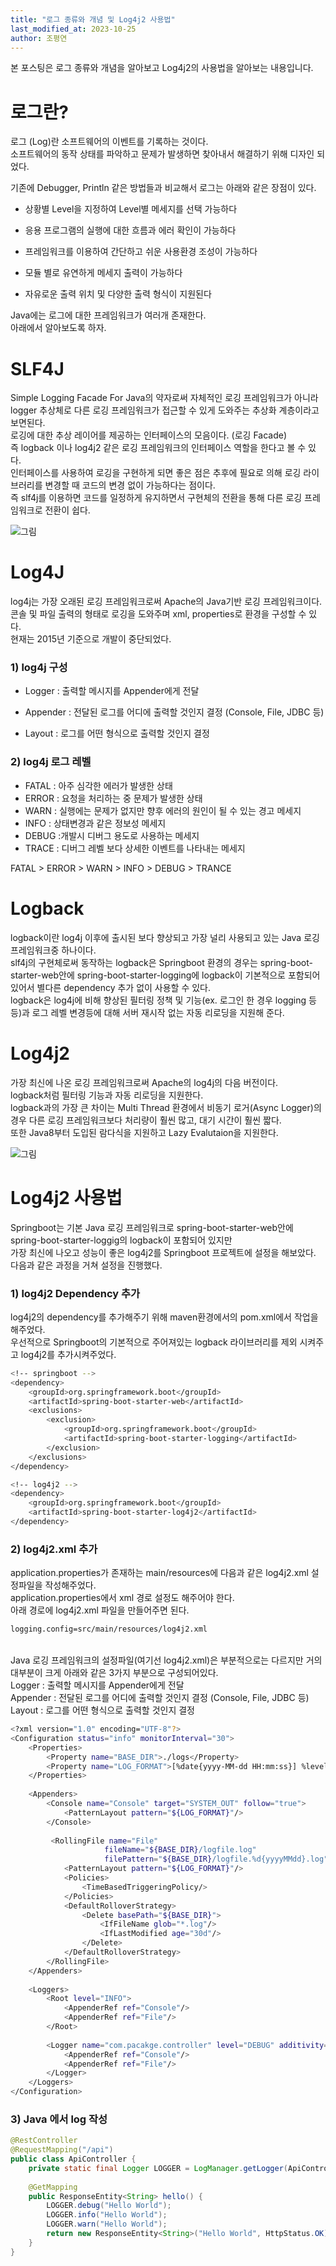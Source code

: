 ```yaml
---
title: "로그 종류와 개념 및 Log4j2 사용법"
last_modified_at: 2023-10-25
author: 조평연
---
```


본 포스팅은 로그 종류와 개념을 알아보고 Log4j2의 사용법을 알아보는 내용입니다.

# 로그란?
로그 (Log)란 소프트웨어의 이벤트를 기록하는 것이다. <br>
소프트웨어의 동작 상태를 파악하고 문제가 발생하면 찾아내서 해결하기 위해 디자인 되었다. <br>

기존에 Debugger, Println 같은 방법들과 비교해서 로그는 아래와 같은 장점이 있다.
 
- 상황별 Level을 지정하여 Level별 메세지를 선택 가능하다

- 응용 프로그램의 실행에 대한 흐름과 에러 확인이 가능하다

- 프레임워크를 이용하여 간단하고 쉬운 사용환경 조성이 가능하다

- 모듈 별로 유연하게 메세지 출력이 가능하다

- 자유로운 출력 위치 및 다양한 출력 형식이 지원된다

Java에는 로그에 대한 프레임워크가 여러개 존재한다. <br>
아래에서 알아보도록 하자.

# SLF4J
Simple Logging Facade For Java의 약자로써 자체적인 로깅 프레임워크가 아니라 <br>
logger 추상체로 다른 로깅 프레임워크가 접근할 수 있게 도와주는 추상화 계층이라고 보면된다. <br>
로깅에 대한 추상 레이어를 제공하는 인터페이스의 모음이다. (로깅 Facade) <br>
즉 logback 이나 log4j2 같은 로깅 프레임워크의 인터페이스 역할을 한다고 볼 수 있다. <br>
인터페이스를 사용하여 로깅을 구현하게 되면 좋은 점은 추후에 필요로 의해 로깅 라이브러리를 변경할 때 코드의 변경 없이 가능하다는 점이다. <br>
즉 slf4j를 이용하면 코드를 일정하게 유지하면서 구현체의 전환을 통해 다른 로깅 프레임워크로 전환이 쉽다. <br>

![그림](https://img1.daumcdn.net/thumb/R1280x0/?scode=mtistory2&fname=https%3A%2F%2Fblog.kakaocdn.net%2Fdn%2FbjBRPs%2Fbtson7iDFTw%2FOuuBYrozpGgr0PBDENjmn0%2Fimg.png)

# Log4J
log4j는 가장 오래된 로깅 프레임워크로써 Apache의 Java기반 로깅 프레임워크이다. <br>
콘솔 및 파일 출력의 형태로 로깅을 도와주며 xml, properties로 환경을 구성할 수 있다. <br>
현재는 2015년 기준으로 개발이 중단되었다. <br> 

### 1) log4j 구성

- Logger : 출력할 메시지를 Appender에게 전달 

- Appender : 전달된 로그를 어디에 출력할 것인지 결정 (Console, File, JDBC 등)
- Layout : 로그를 어떤 형식으로 출력할 것인지 결정

### 2) log4j 로그 레벨

- FATAL : 아주 심각한 에러가 발생한 상태
- ERROR : 요청을 처리하는 중 문제가 발생한 상태
- WARN : 실행에는 문제가 없지만 향후 에러의 원인이 될 수 있는 경고 메세지
- INFO : 상태변경과 같은 정보성 메세지
- DEBUG :개발시 디버그 용도로 사용하는 메세지
- TRACE : 디버그 레벨 보다 상세한 이벤트를 나타내는 메세지

FATAL > ERROR > WARN > INFO > DEBUG > TRANCE

# Logback
logback이란 log4j 이후에 출시된 보다 향상되고 가장 널리 사용되고 있는 Java 로깅 프레임워크중 하나이다. <br>
slf4j의 구현체로써 동작하는 logback은 Springboot 환경의 경우는 spring-boot-starter-web안에 spring-boot-starter-logging에 logback이 기본적으로 포함되어 있어서 별다른 dependency 추가 없이 사용할 수 있다. <br>
logback은 log4j에 비해 향상된 필터링 정책 및 기능(ex. 로그인 한 경우 logging 등등)과 로그 레벨 변경등에 대해 서버 재시작 없는 자동 리로딩을 지원해 준다.

# Log4j2
가장 최신에 나온 로깅 프레임워크로써 Apache의 log4j의 다음 버전이다. <br>
logback처럼 필터링 기능과 자동 리로딩을 지원한다. <br>
logback과의 가장 큰 차이는 Multi Thread 환경에서 비동기 로거(Async Logger)의 경우 다른 로깅 프레임워크보다 처리량이 훨씬 많고, 대기 시간이 훨씬 짧다. <br>
또한 Java8부터 도입된 람다식을 지원하고 Lazy Evalutaion을 지원한다.

![그림](https://img1.daumcdn.net/thumb/R1280x0/?scode=mtistory2&fname=https%3A%2F%2Fblog.kakaocdn.net%2Fdn%2FAXPKz%2FbtsooKOkIbN%2FnCcFF1E2opvvKhCd55le3K%2Fimg.png)

# Log4j2 사용법
Springboot는 기본 Java 로깅 프레임워크로 spring-boot-starter-web안에 spring-boot-starter-loggig의 logback이 포함되어 있지만 <br>
가장 최신에 나오고 성능이 좋은 log4j2를 Springboot 프로젝트에 설정을 해보았다. <br>
다음과 같은 과정을 거쳐 설정을 진행했다.

### 1) log4j2 Dependency 추가
log4j2의 dependency를 추가해주기 위해 maven환경에서의 pom.xml에서 작업을 해주었다. <br>
우선적으로 Springboot의 기본적으로 주어져있는 logback 라이브러리를 제외 시켜주고 log4j2를 추가시켜주었다.
```bash
<!-- springboot -->
<dependency>
    <groupId>org.springframework.boot</groupId>
    <artifactId>spring-boot-starter-web</artifactId>
    <exclusions>
        <exclusion>
            <groupId>org.springframework.boot</groupId>
            <artifactId>spring-boot-starter-logging</artifactId>
        </exclusion>
    </exclusions>
</dependency>

<!-- log4j2 -->
<dependency>
    <groupId>org.springframework.boot</groupId>
    <artifactId>spring-boot-starter-log4j2</artifactId>
</dependency>
```

### 2) log4j2.xml 추가
application.properties가 존재하는 main/resources에 다음과 같은 log4j2.xml 설정파일을 작성해주었다. <br>
application.properties에서 xml 경로 설정도 해주어야 한다. <br>
아래 경로에 log4j2.xml 파일을 만들어주면 된다. <br>
```bash
logging.config=src/main/resources/log4j2.xml
```
<br>
Java 로깅 프레임워크의 설정파일(여기선 log4j2.xml)은 부분적으로는 다르지만 거의 대부분이 크게 아래와 같은 3가지 부분으로 구성되어있다. <br>
Logger : 출력할 메시지를 Appender에게 전달 <br>
Appender : 전달된 로그를 어디에 출력할 것인지 결정 (Console, File, JDBC 등) <br>
Layout : 로그를 어떤 형식으로 출력할 것인지 결정

```bash
<?xml version="1.0" encoding="UTF-8"?>
<Configuration status="info" monitorInterval="30">
    <Properties>
        <Property name="BASE_DIR">./logs</Property>
        <Property name="LOG_FORMAT">[%date{yyyy-MM-dd HH:mm:ss}] %level %logger{36}(%file:%line) - %msg%n</Property>
    </Properties>
 
    <Appenders>
        <Console name="Console" target="SYSTEM_OUT" follow="true">
            <PatternLayout pattern="${LOG_FORMAT}"/>
        </Console>
 
         <RollingFile name="File"
                     fileName="${BASE_DIR}/logfile.log"
                     filePattern="${BASE_DIR}/logfile.%d{yyyyMMdd}.log">
            <PatternLayout pattern="${LOG_FORMAT}"/>
            <Policies>
                <TimeBasedTriggeringPolicy/>
            </Policies>
            <DefaultRolloverStrategy>
                <Delete basePath="${BASE_DIR}">
                    <IfFileName glob="*.log"/>
                    <IfLastModified age="30d"/>
                </Delete>
            </DefaultRolloverStrategy>
        </RollingFile>
    </Appenders>
 
    <Loggers>
        <Root level="INFO">
            <AppenderRef ref="Console"/>
            <AppenderRef ref="File"/>
        </Root>
 
        <Logger name="com.pacakge.controller" level="DEBUG" additivity="false">
            <AppenderRef ref="Console"/>
            <AppenderRef ref="File"/>
        </Logger>
    </Loggers>
</Configuration>
```

### 3) Java 에서 log 작성
```java
@RestController
@RequestMapping("/api")
public class ApiController {
    private static final Logger LOGGER = LogManager.getLogger(ApiController.class);
 
    @GetMapping
    public ResponseEntity<String> hello() {
        LOGGER.debug("Hello World");
        LOGGER.info("Hello World");
        LOGGER.warn("Hello World");
        return new ResponseEntity<String>("Hello World", HttpStatus.OK);
    }
}
```